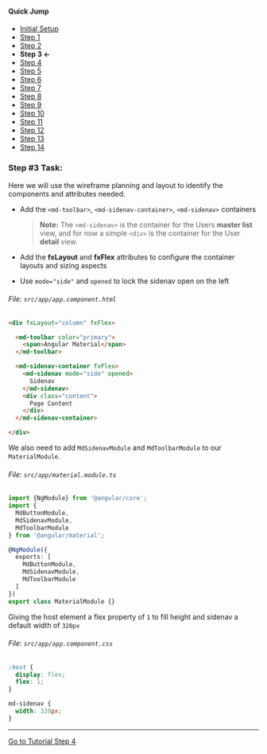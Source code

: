 #### Quick Jump ####
* [Initial Setup](./INITIAL_SETUP.md)
* [Step 1](./STEP_1.md)
* [Step 2](./STEP_2.md)
* **Step 3 <-**
* [Step 4](./STEP_4.md)
* [Step 5](./STEP_5.md)
* [Step 6](./STEP_6.md)
* [Step 7](./STEP_7.md)
* [Step 8](./STEP_8.md)
* [Step 9](./STEP_9.md)
* [Step 10](./STEP_10.md)
* [Step 11](./STEP_11.md)
* [Step 12](./STEP_12.md)
* [Step 13](./STEP_13.md)
* [Step 14](./STEP_14.md)

### Step #3 Task:

Here we will use the wireframe planning and layout to identify the components and attributes needed.

* Add the `<md-toolbar>`, `<md-sidenav-container>`, `<md-sidenav>` containers

  > **Note:** The `<md-sidenav>` is the container for the Users **master list** view, and for now a simple
  `<div>` is the container for the User **detail** view.
  
* Add the **fxLayout** and **fxFlex** attributes to configure the container layouts and sizing aspects
* Use `mode="side"` and `opened` to lock the sidenav open on the left

###### File: `src/app/app.component.html`

```html
<div fxLayout="column" fxFlex>

  <md-toolbar color="primary">
    <span>Angular Material</span>
  </md-toolbar>

  <md-sidenav-container fxFlex>
    <md-sidenav mode="side" opened>
      Sidenav
    </md-sidenav>
    <div class="content">
      Page Content
    </div>
  </md-sidenav-container>

</div>
```

We also need to add `MdSidenavModule` and `MdToolbarModule` to our `MaterialModule`.
###### File: `src/app/material.module.ts`
```ts
import {NgModule} from '@angular/core';
import {
  MdButtonModule,
  MdSidenavModule,
  MdToolbarModule
} from '@angular/material';

@NgModule({
  exports: [
    MdButtonModule,
    MdSidenavModule,
    MdToolbarModule
  ]
})
export class MaterialModule {}

```

Giving the host element a flex property of `1` to fill height and sidenav a default width of `320px`

###### File:  `src/app/app.component.css`

```css
:host {
  display: flex;
  flex: 1;
}

md-sidenav {
  width: 320px;
}
```

----

[Go to Tutorial Step 4](./STEP_4.md)
